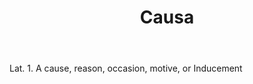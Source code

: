 ---
title: Causa
letter: C
permalink: "/definitions/bld-causa.html"
body: Lat. 1. A cause, reason, occasion, motive, or Inducement
published_at: '2018-07-07'
source: Black's Law Dictionary 2nd Ed (1910)
layout: post
---